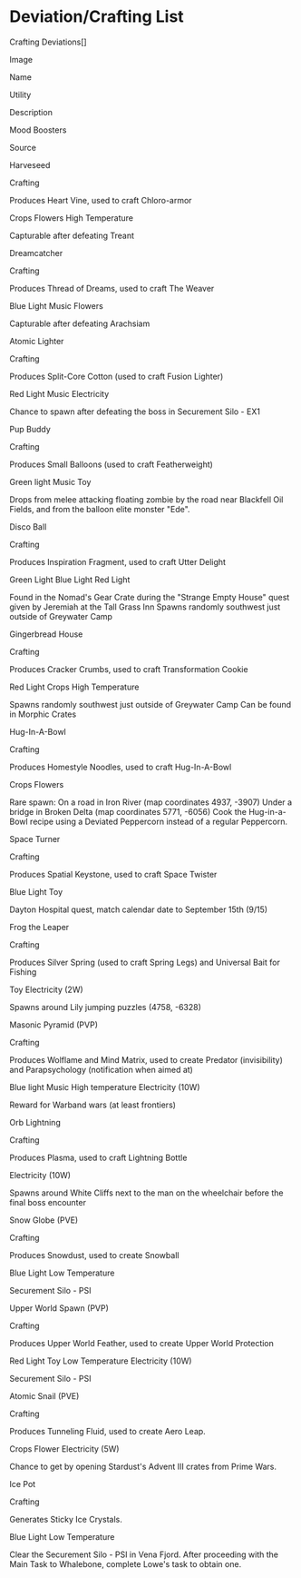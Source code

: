 # Deviation/Crafting List

Crafting Deviations[]



Image

Name

Utility

Description

Mood Boosters

Source




Harveseed

Crafting

Produces Heart Vine, used to craft Chloro-armor


Crops
Flowers
High Temperature


Capturable after defeating Treant




Dreamcatcher

Crafting

Produces Thread of Dreams, used to craft The Weaver


Blue Light
Music
Flowers


Capturable after defeating Arachsiam




Atomic Lighter

Crafting

Produces Split-Core Cotton (used to craft Fusion Lighter)


Red Light
Music
Electricity


Chance to spawn after defeating the boss in Securement Silo - EX1




Pup Buddy

Crafting

Produces Small Balloons (used to craft Featherweight)


Green light
Music
Toy


Drops from melee attacking floating zombie by the road near Blackfell Oil Fields, and from the balloon elite monster "Ede".




Disco Ball

Crafting

Produces Inspiration Fragment, used to craft Utter Delight


Green Light
Blue Light
Red Light


Found in the Nomad's Gear Crate during the "Strange Empty House" quest given by Jeremiah at the Tall Grass Inn
Spawns randomly southwest just outside of Greywater Camp




Gingerbread House

Crafting


Produces Cracker Crumbs, used to craft Transformation Cookie


Red Light
Crops
High Temperature


Spawns randomly southwest just outside of Greywater Camp
Can be found in Morphic Crates




Hug-In-A-Bowl

Crafting


Produces Homestyle Noodles, used to craft Hug-In-A-Bowl


Crops
Flowers

Rare spawn:
On a road in Iron River (map coordinates 4937, -3907)
Under a bridge in Broken Delta (map coordinates 5771, -6056)
Cook the Hug-in-a-Bowl recipe using a Deviated Peppercorn instead of a regular Peppercorn.




Space Turner

Crafting


Produces Spatial Keystone, used to craft Space Twister


Blue Light
Toy


Dayton Hospital quest, match calendar date to September 15th (9/15)




Frog the Leaper

Crafting


Produces Silver Spring (used to craft Spring Legs) and Universal Bait for Fishing


Toy
Electricity (2W)


Spawns around Lily jumping puzzles (4758, -6328)




Masonic Pyramid (PVP)

Crafting


Produces Wolflame and Mind Matrix, used to create Predator (invisibility) and Parapsychology (notification when aimed at)


Blue light
Music
High temperature
Electricity (10W)


Reward for Warband wars (at least frontiers)




Orb Lightning

Crafting


Produces Plasma, used to craft Lightning Bottle


Electricity (10W)


Spawns around White Cliffs next to the man on the wheelchair before the final boss encounter




Snow Globe (PVE)

Crafting


Produces Snowdust, used to create Snowball


Blue Light
Low Temperature


Securement Silo - PSI




Upper World Spawn (PVP)

Crafting


Produces Upper World Feather, used to create Upper World Protection


Red Light
Toy
Low Temperature
Electricity (10W)


Securement Silo - PSI




Atomic Snail (PVE)

Crafting


Produces Tunneling Fluid, used to create Aero Leap.


Crops
Flower
Electricity (5W)


Chance to get by opening Stardust's Advent III crates from Prime Wars.




Ice Pot

Crafting


Generates Sticky Ice Crystals.


Blue Light
Low Temperature


Clear the Securement Silo - PSI in Vena Fjord.
After proceeding with the Main Task to Whalebone, complete Lowe's task to obtain one.
